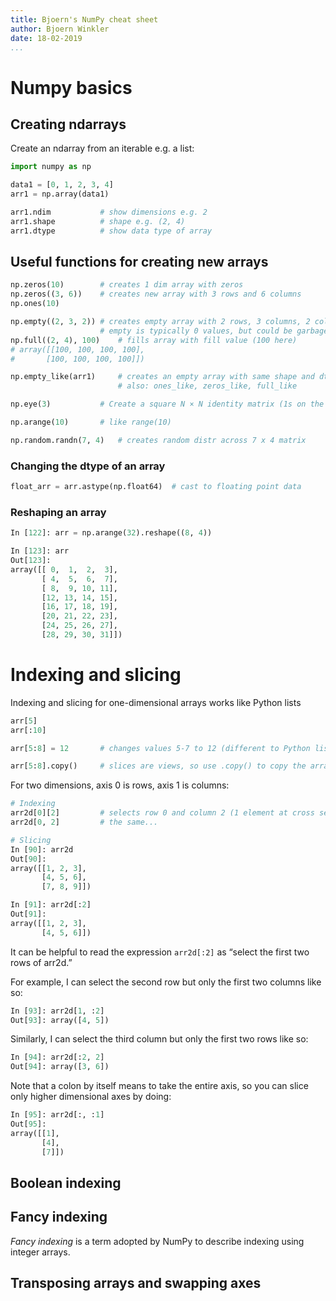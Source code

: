 ```yaml
---
title: Bjoern's NumPy cheat sheet
author: Bjoern Winkler
date: 18-02-2019
...
```


# Numpy basics

## Creating ndarrays

Create an ndarray from an iterable e.g. a list:

```python
import numpy as np

data1 = [0, 1, 2, 3, 4]
arr1 = np.array(data1)

arr1.ndim           # show dimensions e.g. 2
arr1.shape          # shape e.g. (2, 4)
arr1.dtype          # show data type of array
```

## Useful functions for creating new arrays

```python
np.zeros(10)        # creates 1 dim array with zeros
np.zeros((3, 6))    # creates new array with 3 rows and 6 columns
np.ones(10)

np.empty((2, 3, 2)) # creates empty array with 2 rows, 3 columns, 2 cols
                    # empty is typically 0 values, but could be garbage too
np.full((2, 4), 100)    # fills array with fill value (100 here)
# array([[100, 100, 100, 100],
#       [100, 100, 100, 100]])         

np.empty_like(arr1)     # creates an empty array with same shape and dtype as arr1
                        # also: ones_like, zeros_like, full_like

np.eye(3)           # Create a square N × N identity matrix (1s on the diagonal and 0s elsewhere)

np.arange(10)       # like range(10)

np.random.randn(7, 4)   # creates random distr across 7 x 4 matrix
```

### Changing the dtype of an array

```python
float_arr = arr.astype(np.float64)  # cast to floating point data
```

### Reshaping an array

```python
In [122]: arr = np.arange(32).reshape((8, 4))

In [123]: arr
Out[123]: 
array([[ 0,  1,  2,  3],
       [ 4,  5,  6,  7],
       [ 8,  9, 10, 11],
       [12, 13, 14, 15],
       [16, 17, 18, 19],
       [20, 21, 22, 23],
       [24, 25, 26, 27],
       [28, 29, 30, 31]])
```

# Indexing and slicing

Indexing and slicing for one-dimensional arrays works like Python lists

```python
arr[5]
arr[:10]

arr[5:8] = 12       # changes values 5-7 to 12 (different to Python lists)

arr[5:8].copy()     # slices are views, so use .copy() to copy the array
```

For two dimensions, axis 0 is rows, axis 1 is columns:

```python
# Indexing
arr2d[0][2]         # selects row 0 and column 2 (1 element at cross section)
arr2d[0, 2]         # the same...

# Slicing
In [90]: arr2d
Out[90]: 
array([[1, 2, 3],
       [4, 5, 6],
       [7, 8, 9]])

In [91]: arr2d[:2]
Out[91]: 
array([[1, 2, 3],
       [4, 5, 6]])
```

It can be helpful to read the expression `arr2d[:2]` as “select the first two rows of arr2d.”

For example, I can select the second row but only the first two columns like so:

```python
In [93]: arr2d[1, :2]
Out[93]: array([4, 5])
```

Similarly, I can select the third column but only the first two rows like so:

```python
In [94]: arr2d[:2, 2]
Out[94]: array([3, 6])
```

Note that a colon by itself means to take the entire axis, so you can slice only higher dimensional axes by doing:

```python
In [95]: arr2d[:, :1]
Out[95]: 
array([[1],
       [4],
       [7]])
```

## Boolean indexing


## Fancy indexing

_Fancy indexing_ is a term adopted by NumPy to describe indexing using integer arrays. 


## Transposing arrays and swapping axes

